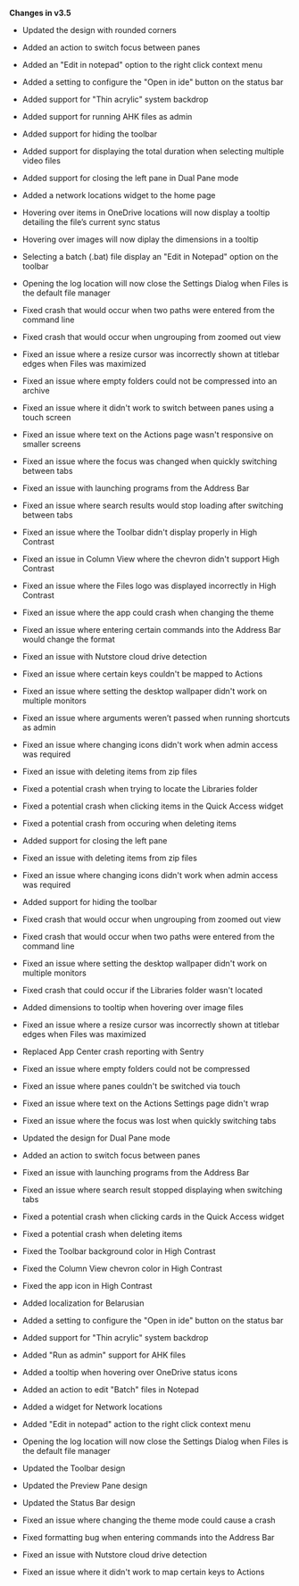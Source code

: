 **Changes in v3.5**

- Updated the design with rounded corners
- Added an action to switch focus between panes
- Added an "Edit in notepad" option to the right click context menu
- Added a setting to configure the "Open in ide" button on the status bar
- Added support for "Thin acrylic" system backdrop
- Added support for running AHK files as admin
- Added support for hiding the toolbar
- Added support for displaying the total duration when selecting multiple video files
- Added support for closing the left pane in Dual Pane mode
- Added a network locations widget to the home page
- Hovering over items in OneDrive locations will now display a tooltip detailing the file’s current sync status
- Hovering over images will now diplay the dimensions in a tooltip
- Selecting a batch (.bat) file display an "Edit in Notepad" option on the toolbar
- Opening the log location will now close the Settings Dialog when Files is the default file manager
- Fixed crash that would occur when two paths were entered from the command line
- Fixed crash that would occur when ungrouping from zoomed out view
- Fixed an issue where a resize cursor was incorrectly shown at titlebar edges when Files was maximized
- Fixed an issue where empty folders could not be compressed into an archive
- Fixed an issue where it didn't work to switch between panes using a touch screen
- Fixed an issue where text on the Actions page wasn't responsive on smaller screens
- Fixed an issue where the focus was changed when quickly switching between tabs
- Fixed an issue with launching programs from the Address Bar
- Fixed an issue where search results would stop loading after switching between tabs
- Fixed an issue where the Toolbar didn't display properly in High Contrast
- Fixed an issue in Column View where the chevron didn't support High Contrast
- Fixed an issue where the Files logo was displayed incorrectly in High Contrast
- Fixed an issue where the app could crash when changing the theme
- Fixed an issue where entering certain commands into the Address Bar would change the format
- Fixed an issue with Nutstore cloud drive detection
- Fixed an issue where certain keys couldn't be mapped to Actions
- Fixed an issue where setting the desktop wallpaper didn't work on multiple monitors
- Fixed an issue where arguments weren’t passed when running shortcuts as admin
- Fixed an issue where changing icons didn't work when admin access was required
- Fixed an issue with deleting items from zip files
- Fixed a potential crash when trying to locate the Libraries folder
- Fixed a potential crash when clicking items in the Quick Access widget
- Fixed a potential crash from occuring when deleting items


- Added support for closing the left pane
- Fixed an issue with deleting items from zip files
- Fixed an issue where changing icons didn't work when admin access was required
- Added support for hiding the toolbar
- Fixed crash that would occur when ungrouping from zoomed out view
- Fixed crash that would occur when two paths were entered from the command line
- Fixed an issue where setting the desktop wallpaper didn't work on multiple monitors
- Fixed crash that could occur if the Libraries folder wasn't located
- Added dimensions to tooltip when hovering over image files
- Fixed an issue where a resize cursor was incorrectly shown at titlebar edges when Files was maximized
- Replaced App Center crash reporting with Sentry 
- Fixed an issue where empty folders could not be compressed
- Fixed an issue where panes couldn't be switched via touch
- Fixed an issue where text on the Actions Settings page didn't wrap
- Fixed an issue where the focus was lost when quickly switching tabs
- Updated the design for Dual Pane mode
- Added an action to switch focus between panes
- Fixed an issue with launching programs from the Address Bar
- Fixed an issue where search result stopped displaying when switching tabs
- Fixed a potential crash when clicking cards in the Quick Access widget
- Fixed a potential crash when deleting items
- Fixed the Toolbar background color in High Contrast
- Fixed the Column View chevron color in High Contrast
- Fixed the app icon in High Contrast
- Added localization for Belarusian
- Added a setting to configure the "Open in ide" button on the status bar
- Added support for "Thin acrylic" system backdrop
- Added "Run as admin" support for AHK files
- Added a tooltip when hovering over OneDrive status icons
- Added an action to edit "Batch" files in Notepad
- Added a widget for Network locations
- Added "Edit in notepad" action to the right click context menu
- Opening the log location will now close the Settings Dialog when Files is the default file manager
- Updated the Toolbar design
- Updated the Preview Pane design
- Updated the Status Bar design
- Fixed an issue where changing the theme mode could cause a crash
- Fixed formatting bug when entering commands into the Address Bar
- Fixed an issue with Nutstore cloud drive detection
- Fixed an issue where it didn't work to map certain keys to Actions
